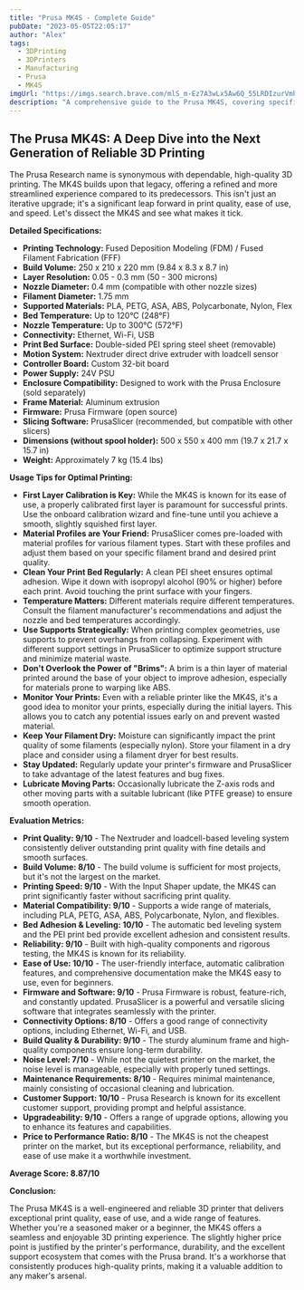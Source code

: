 ```yaml
---
title: "Prusa MK4S - Complete Guide"
pubDate: "2023-05-05T22:05:17"
author: "Alex"
tags:
  - 3DPrinting
  - 3DPrinters
  - Manufacturing
  - Prusa
  - MK4S
imgUrl: "https://imgs.search.brave.com/mlS_m-Ez7A3wLx5Aw6Q_55LRDIzurVmhLB6GaifC_Xg/rs:fit:860:0:0:0/g:ce/aHR0cHM6Ly93d3cu/ZmlsYWZhcm0uZGUv/Y2RuL3Nob3AvZmls/ZXMvODZlMzYzZWIt/NTg3Ny00YTI4LWIx/NWItZTBkMWIyODBi/ZmFlXzcwMHg3MDAu/anBnP3Y9MTcyNDQx/MzI1MQ"
description: "A comprehensive guide to the Prusa MK4S, covering specifications, usage tips, and comparisons with similar products."
---
```


## The Prusa MK4S: A Deep Dive into the Next Generation of Reliable 3D Printing

The Prusa Research name is synonymous with dependable, high-quality 3D printing. The MK4S builds upon that legacy, offering a refined and more streamlined experience compared to its predecessors. This isn't just an iterative upgrade; it's a significant leap forward in print quality, ease of use, and speed. Let's dissect the MK4S and see what makes it tick.

**Detailed Specifications:**

*   **Printing Technology:** Fused Deposition Modeling (FDM) / Fused Filament Fabrication (FFF)
*   **Build Volume:** 250 x 210 x 220 mm (9.84 x 8.3 x 8.7 in)
*   **Layer Resolution:** 0.05 - 0.3 mm (50 - 300 microns)
*   **Nozzle Diameter:** 0.4 mm (compatible with other nozzle sizes)
*   **Filament Diameter:** 1.75 mm
*   **Supported Materials:** PLA, PETG, ASA, ABS, Polycarbonate, Nylon, Flex
*   **Bed Temperature:** Up to 120°C (248°F)
*   **Nozzle Temperature:** Up to 300°C (572°F)
*   **Connectivity:** Ethernet, Wi-Fi, USB
*   **Print Bed Surface:** Double-sided PEI spring steel sheet (removable)
*   **Motion System:** Nextruder direct drive extruder with loadcell sensor
*   **Controller Board:** Custom 32-bit board
*   **Power Supply:** 24V PSU
*   **Enclosure Compatibility:** Designed to work with the Prusa Enclosure (sold separately)
*   **Frame Material:** Aluminum extrusion
*   **Firmware:** Prusa Firmware (open source)
*   **Slicing Software:** PrusaSlicer (recommended, but compatible with other slicers)
*   **Dimensions (without spool holder):** 500 x 550 x 400 mm (19.7 x 21.7 x 15.7 in)
*   **Weight:** Approximately 7 kg (15.4 lbs)

**Usage Tips for Optimal Printing:**

*   **First Layer Calibration is Key:** While the MK4S is known for its ease of use, a properly calibrated first layer is paramount for successful prints. Use the onboard calibration wizard and fine-tune until you achieve a smooth, slightly squished first layer.
*   **Material Profiles are Your Friend:** PrusaSlicer comes pre-loaded with material profiles for various filament types. Start with these profiles and adjust them based on your specific filament brand and desired print quality.
*   **Clean Your Print Bed Regularly:** A clean PEI sheet ensures optimal adhesion. Wipe it down with isopropyl alcohol (90% or higher) before each print. Avoid touching the print surface with your fingers.
*   **Temperature Matters:** Different materials require different temperatures. Consult the filament manufacturer's recommendations and adjust the nozzle and bed temperatures accordingly.
*   **Use Supports Strategically:** When printing complex geometries, use supports to prevent overhangs from collapsing. Experiment with different support settings in PrusaSlicer to optimize support structure and minimize material waste.
*   **Don't Overlook the Power of "Brims":** A brim is a thin layer of material printed around the base of your object to improve adhesion, especially for materials prone to warping like ABS.
*   **Monitor Your Prints:** Even with a reliable printer like the MK4S, it's a good idea to monitor your prints, especially during the initial layers. This allows you to catch any potential issues early on and prevent wasted material.
*   **Keep Your Filament Dry:** Moisture can significantly impact the print quality of some filaments (especially nylon). Store your filament in a dry place and consider using a filament dryer for best results.
*   **Stay Updated:** Regularly update your printer's firmware and PrusaSlicer to take advantage of the latest features and bug fixes.
*   **Lubricate Moving Parts:** Occasionally lubricate the Z-axis rods and other moving parts with a suitable lubricant (like PTFE grease) to ensure smooth operation.

**Evaluation Metrics:**

*   **Print Quality: 9/10** - The Nextruder and loadcell-based leveling system consistently deliver outstanding print quality with fine details and smooth surfaces.
*   **Build Volume: 8/10** - The build volume is sufficient for most projects, but it's not the largest on the market.
*   **Printing Speed: 9/10** - With the Input Shaper update, the MK4S can print significantly faster without sacrificing print quality.
*   **Material Compatibility: 9/10** - Supports a wide range of materials, including PLA, PETG, ASA, ABS, Polycarbonate, Nylon, and flexibles.
*   **Bed Adhesion & Leveling: 10/10** - The automatic bed leveling system and the PEI print bed provide excellent adhesion and consistent results.
*   **Reliability: 9/10** - Built with high-quality components and rigorous testing, the MK4S is known for its reliability.
*   **Ease of Use: 10/10** - The user-friendly interface, automatic calibration features, and comprehensive documentation make the MK4S easy to use, even for beginners.
*   **Firmware and Software: 9/10** - Prusa Firmware is robust, feature-rich, and constantly updated. PrusaSlicer is a powerful and versatile slicing software that integrates seamlessly with the printer.
*   **Connectivity Options: 8/10** - Offers a good range of connectivity options, including Ethernet, Wi-Fi, and USB.
*   **Build Quality & Durability: 9/10** - The sturdy aluminum frame and high-quality components ensure long-term durability.
*   **Noise Level: 7/10** - While not the quietest printer on the market, the noise level is manageable, especially with properly tuned settings.
*   **Maintenance Requirements: 8/10** - Requires minimal maintenance, mainly consisting of occasional cleaning and lubrication.
*   **Customer Support: 10/10** - Prusa Research is known for its excellent customer support, providing prompt and helpful assistance.
*   **Upgradeability: 9/10** - Offers a range of upgrade options, allowing you to enhance its features and capabilities.
*   **Price to Performance Ratio: 8/10** - The MK4S is not the cheapest printer on the market, but its exceptional performance, reliability, and ease of use make it a worthwhile investment.

**Average Score: 8.87/10**

**Conclusion:**

The Prusa MK4S is a well-engineered and reliable 3D printer that delivers exceptional print quality, ease of use, and a wide range of features. Whether you're a seasoned maker or a beginner, the MK4S offers a seamless and enjoyable 3D printing experience. The slightly higher price point is justified by the printer's performance, durability, and the excellent support ecosystem that comes with the Prusa brand. It's a workhorse that consistently produces high-quality prints, making it a valuable addition to any maker's arsenal.
